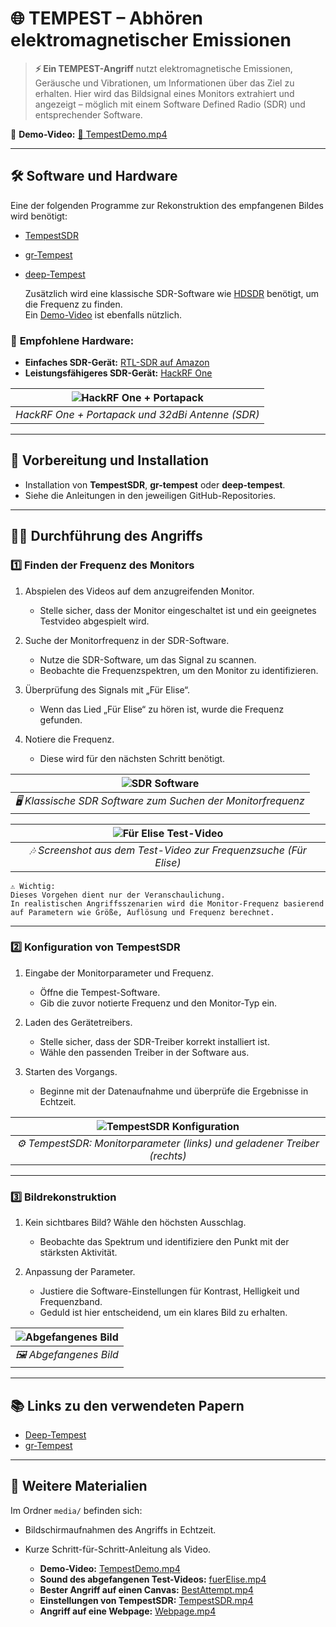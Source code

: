 # 🌐 **TEMPEST** – Abhören elektromagnetischer Emissionen  

> **⚡️ Ein TEMPEST-Angriff** nutzt elektromagnetische Emissionen, Geräusche und Vibrationen, um Informationen über das Ziel zu erhalten. Hier wird das Bildsignal eines Monitors extrahiert und angezeigt – möglich mit einem Software Defined Radio (SDR) und entsprechender Software.  



🎥 **Demo-Video:** [📁 TempestDemo.mp4](media/TempestDemo.mp4)  

---  

## 🛠️ Software und Hardware  

Eine der folgenden Programme zur Rekonstruktion des empfangenen Bildes wird benötigt:  

- [TempestSDR](https://github.com/martinmarinov/TempestSDR)  
- [gr-Tempest](https://github.com/git-artes/gr-tempest)  
- [deep-Tempest](https://github.com/emidan19/deep-tempest)  

  Zusätzlich wird eine klassische SDR-Software wie [HDSDR](https://hdsdr.de/) benötigt, um die Frequenz zu finden.  
  Ein [Demo-Video](https://github.com/eried/Research/blob/master/HackRF/TempestSDR/tempest_test_elize_song.mp4) ist ebenfalls nützlich.  

### 📡 **Empfohlene Hardware:**  
- **Einfaches SDR-Gerät:** [RTL-SDR auf Amazon](https://www.amazon.de/DVB-T-DAB-Stick-RTL2832U-Chipsatz/dp/B0C4DXV2CC/)  
- **Leistungsfähigeres SDR-Gerät:** [HackRF One](https://opensourcesdrlab.com/products/h4m-receiver-and-spectrum-analyzer?VariantsId=10005)  

| ![HackRF One + Portapack](images/Portapack.png) |  
| :---------------------------------------------: |  
| *HackRF One + Portapack und 32dBi Antenne (SDR)* |  

---  

## 🔧 Vorbereitung und Installation  

- Installation von **TempestSDR**, **gr-tempest** oder **deep-tempest**.  
- Siehe die Anleitungen in den jeweiligen GitHub-Repositories.  

---  

## 🕵️‍♂️ Durchführung des Angriffs  

### 1️⃣ **Finden der Frequenz des Monitors**  

1. Abspielen des Videos auf dem anzugreifenden Monitor.  
   - Stelle sicher, dass der Monitor eingeschaltet ist und ein geeignetes Testvideo abgespielt wird.  

2. Suche der Monitorfrequenz in der SDR-Software.  
   - Nutze die SDR-Software, um das Signal zu scannen.  
   - Beobachte die Frequenzspektren, um den Monitor zu identifizieren.  

3. Überprüfung des Signals mit „Für Elise“.  
   - Wenn das Lied „Für Elise“ zu hören ist, wurde die Frequenz gefunden.  

4. Notiere die Frequenz.  
   - Diese wird für den nächsten Schritt benötigt.  

| ![SDR Software](images/SDR-Software.png) |  
| :--------------------------------------: |  
| *🖥️ Klassische SDR Software zum Suchen der Monitorfrequenz* |  

| ![Für Elise Test-Video](images/fueElise.png) |  
| :------------------------------------------: |  
| *🎶 Screenshot aus dem Test-Video zur Frequenzsuche (Für Elise)* |  


```
⚠️ Wichtig:
Dieses Vorgehen dient nur der Veranschaulichung.  
In realistischen Angriffsszenarien wird die Monitor-Frequenz basierend auf Parametern wie Größe, Auflösung und Frequenz berechnet.
```

---  

### 2️⃣ **Konfiguration von TempestSDR**  

1. Eingabe der Monitorparameter und Frequenz.  
   - Öffne die Tempest-Software.  
   - Gib die zuvor notierte Frequenz und den Monitor-Typ ein.  

2. Laden des Gerätetreibers.  
   - Stelle sicher, dass der SDR-Treiber korrekt installiert ist.  
   - Wähle den passenden Treiber in der Software aus.  

3. Starten des Vorgangs.  
   - Beginne mit der Datenaufnahme und überprüfe die Ergebnisse in Echtzeit.  

| ![TempestSDR Konfiguration](images/TempestSDR.png) |  
| :------------------------------------------------: |  
| *⚙️ TempestSDR: Monitorparameter (links) und geladener Treiber (rechts)* |  

---  

### 3️⃣ **Bildrekonstruktion**  

1. Kein sichtbares Bild? Wähle den höchsten Ausschlag.  
   - Beobachte das Spektrum und identifiziere den Punkt mit der stärksten Aktivität.  

2. Anpassung der Parameter.  
   - Justiere die Software-Einstellungen für Kontrast, Helligkeit und Frequenzband.  
   - Geduld ist hier entscheidend, um ein klares Bild zu erhalten.  

| ![Abgefangenes Bild](images/MonitorCapture.png) |  
| :---------------------------------------------: |  
| *🖼️ Abgefangenes Bild* |  

---  

## 📚 Links zu den verwendeten Papern  

- [Deep-Tempest](https://arxiv.org/pdf/2407.09717v1)  
- [gr-Tempest](https://iie.fing.edu.uy/publicaciones/2022/LBCS22/LBCS22.pdf)  

---  

## 📂 Weitere Materialien  

Im Ordner `media/` befinden sich:  
- Bildschirmaufnahmen des Angriffs in Echtzeit.  
- Kurze Schritt-für-Schritt-Anleitung als Video.  

  - **Demo-Video:** [TempestDemo.mp4](media/TempestDemo.mp4)  
  - **Sound des abgefangenen Test-Videos:** [fuerElise.mp4](media/fuerElise.mp4)  
  - **Bester Angriff auf einen Canvas:** [BestAttempt.mp4](media/BestAttempt.mp4)  
  - **Einstellungen von TempestSDR:** [TempestSDR.mp4](media/TempestSDR.mp4)  
  - **Angriff auf eine Webpage:** [Webpage.mp4](media/Webpage.mp4)  
